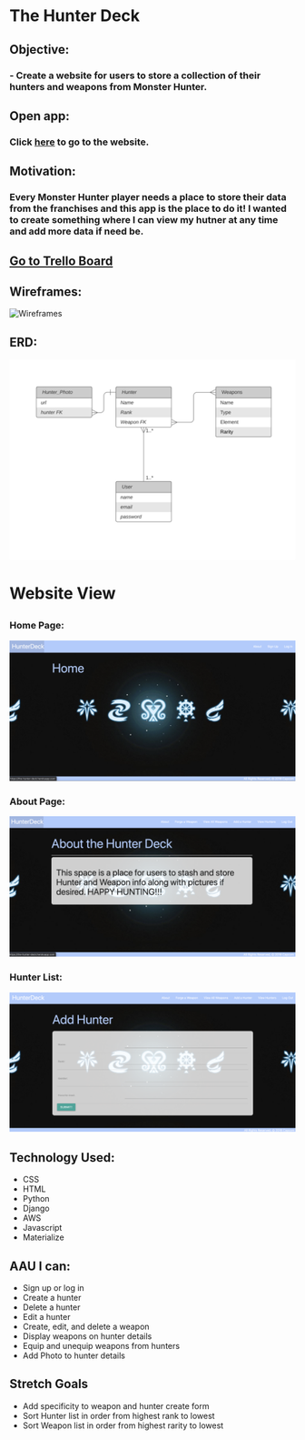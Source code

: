 # The Hunter Deck

## Objective:
### - Create a website for users to store a collection of their hunters and weapons from Monster Hunter.
##
##
##
##
## Open app:
### Click [here](https://the-hunter-deck.herokuapp.com/) to go to the website.
##
##
## Motivation:
### Every Monster Hunter player needs a place to store their data from the franchises and this app is the place to do it! I wanted to create something where I can view my hutner at any time and add more data if need be.
##
##
## [Go to Trello Board](https://trello.com/b/3s8Ntl45/hunterdeck)

## Wireframes:
![Wireframes](https://trello-attachments.s3.amazonaws.com/5f7f917a6dbf5d0ba583b501/5f808bb32016c369cee55ce0/43154ebd76e31bc63a042a9631696117/HunterDeck%402x.png)

## ERD:
![ERD](images/Screen%20Shot%202020-10-15%20at%2010.26.22%20PM.png)

# Website View

##
### Home Page:
![Home](images/home.png)

### About Page:
![About](images/about.png)

### Hunter List:
![About](images/hunter.png)

## Technology Used:
- CSS
- HTML
- Python
- Django
- AWS
- Javascript
- Materialize

## AAU I can:
- Sign up or log in
- Create a hunter
- Delete a hunter
- Edit a hunter
- Create, edit, and delete a weapon
- Display weapons on hunter details
- Equip and unequip weapons from hunters
- Add Photo to hunter details

## Stretch Goals
- Add specificity to weapon and hunter create form
- Sort Hunter list in order from highest rank to lowest
- Sort Weapon list in order from highest rarity to lowest
